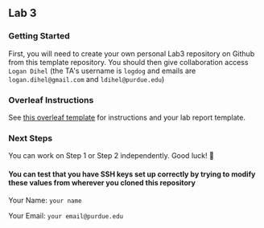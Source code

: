 ## Lab 3

### Getting Started
First, you will need to create your own personal Lab3 repository on Github from this template repository. You should then give collaboration access `Logan Dihel` (the TA's username is `logdog` and emails are `logan.dihel@gmail.com` and `ldihel@purdue.edu`)

### Overleaf Instructions
See [this overleaf template](https://www.overleaf.com/read/mwyhydwdqwpd#716360) for instructions and your lab report template.

### Next Steps
You can work on Step 1 or Step 2 independently. Good luck! 🤖

#### You can test that you have SSH keys set up correctly by trying to modify these values from wherever you cloned this repository

Your Name: `your name`

Your Email: `your email@purdue.edu`
